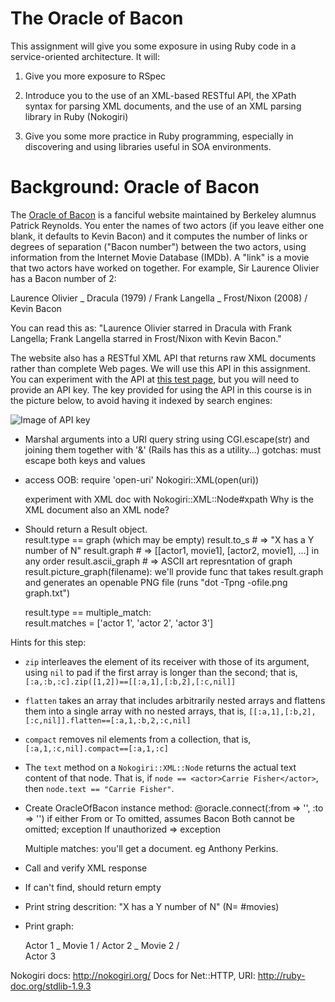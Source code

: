 The Oracle of Bacon
===================

This assignment will give you some exposure in using Ruby code in a
service-oriented architecture.  It will:

1. Give you more exposure to RSpec

2. Introduce you to the use of an XML-based RESTful API, the XPath
syntax for parsing XML documents, and the use of an XML parsing library
in Ruby (Nokogiri)

3. Give you some more practice in Ruby programming, especially in
discovering and using libraries useful in SOA environments.

# Background: Oracle of Bacon

The [Oracle of Bacon](http://oracleofbacon.org) is a fanciful website
maintained by Berkeley alumnus Patrick Reynolds.  You enter the names of
two actors (if you leave either one blank, it defaults to Kevin Bacon)
and it computes the number of links or degrees of separation ("Bacon
number") between the two actors, using information from the Internet
Movie Database (IMDb).  A "link" is a movie that two actors have worked
on together.  For example, Sir Laurence Olivier has a Bacon number of 2:

   Laurence Olivier \_ Dracula (1979)
                    /
    Frank Langella  \_ Frost/Nixon (2008)
                    /         
        Kevin Bacon    

You can read this as: "Laurence Olivier starred in Dracula with
Frank Langella; Frank Langella starred in Frost/Nixon with Kevin
Bacon."

The website also has a RESTful XML
API that returns raw XML
documents rather than complete Web pages.  We will use this API in this
assignment.  You can experiment with the API at [this test
page](http://oracleofbacon.org/xmltest.html), but you will need to
provide an API key.  The key provided for using the API in this course
is in the picture below, to avoid having it indexed by search engines:

![Image of API key](./api_key.png)




- Marshal arguments into a URI query string using CGI.escape(str) and
joining them together with '&'  (Rails has this as a utility...)
   gotchas: must escape both keys and values

- access OOB:
  require 'open-uri'
  Nokogiri::XML(open(uri))

  experiment with XML doc with Nokogiri::XML::Node#xpath
  Why is the XML document also an XML node?

- Should return a Result object.  
  result.type == graph (which may be empty)
   result.to_s # => "X has a Y number of N"
   result.graph # => [[actor1, movie1], [actor2, movie1], ...] in any order
   result.ascii_graph # => ASCII art represntation of graph
   result.picture_graph(filename):  we'll provide func that takes
       result.graph and generates an openable PNG file (runs "dot -Tpng
       -ofile.png graph.txt") 


  result.type == multiple_match:  
   result.matches = ['actor 1', 'actor 2', 'actor 3']

Hints for this step: 

* `zip` interleaves the element of its receiver with those of its
argument, using `nil` to pad if the first array is longer than the
second; that is, `[:a,:b,:c].zip([1,2])==[[:a,1],[:b,2],[:c,nil]]`

* `flatten` takes an array that includes arbitrarily nested arrays and
flattens them into a single array with no nested arrays, that is,
`[[:a,1],[:b,2],[:c,nil]].flatten==[:a,1,:b,2,:c,nil]` 

* `compact` removes nil elements from a collection, that is,
`[:a,1,:c,nil].compact==[:a,1,:c]`

* The `text` method on a `Nokogiri::XML::Node` returns the actual text
content of that node.  That is, if `node == <actor>Carrie
Fisher</actor>`, then `node.text == "Carrie Fisher"`.


- Create OracleOfBacon instance method:
  @oracle.connect(:from => '', :to => '')
  if either From or To omitted, assumes Bacon
  Both cannot be omitted; exception
  If unauthorized => exception

  Multiple matches: you'll get a <spellcheck> document. eg Anthony Perkins.

- Call and verify XML response

- If can't find, should return empty

- Print string descrition: "X has a Y number of N" (N= #movies)

- Print graph:

   Actor 1 \_ Movie 1
           /
   Actor 2 \_ Movie 2
           /         
   Actor 3 

Nokogiri docs: http://nokogiri.org/
Docs for Net::HTTP, URI:  http://ruby-doc.org/stdlib-1.9.3
